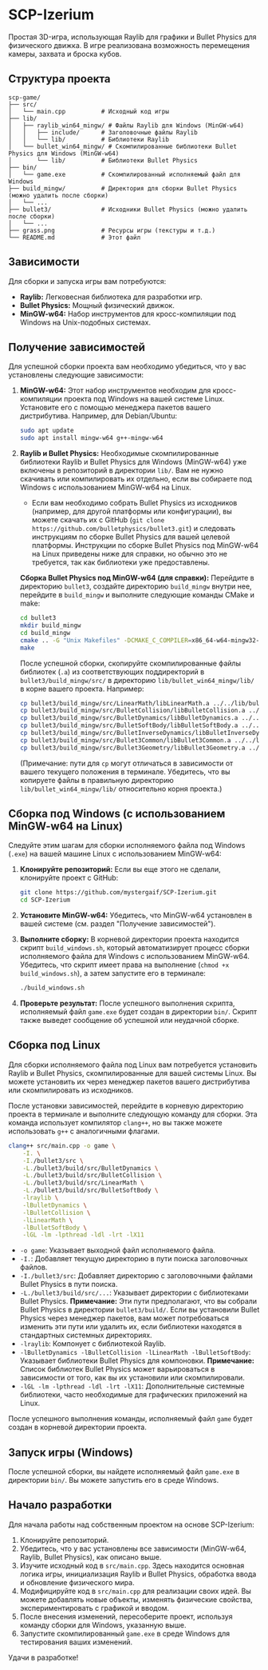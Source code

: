 # SCP-Izerium

Простая 3D-игра, использующая Raylib для графики и Bullet Physics для физического движка. В игре реализована возможность перемещения камеры, захвата и броска кубов.

## Структура проекта

```
scp-game/
├── src/
│   └── main.cpp          # Исходный код игры
├── lib/
│   ├── raylib_win64_mingw/ # Файлы Raylib для Windows (MinGW-w64)
│   │   ├── include/      # Заголовочные файлы Raylib
│   │   └── lib/          # Библиотеки Raylib
│   └── bullet_win64_mingw/ # Скомпилированные библиотеки Bullet Physics для Windows (MinGW-w64)
│       └── lib/          # Библиотеки Bullet Physics
├── bin/
│   └── game.exe          # Скомпилированный исполняемый файл для Windows
├── build_mingw/          # Директория для сборки Bullet Physics (можно удалить после сборки)
│   └── ...
├── bullet3/              # Исходники Bullet Physics (можно удалить после сборки)
│   └── ...
├── grass.png             # Ресурсы игры (текстуры и т.д.)
└── README.md             # Этот файл
```

## Зависимости

Для сборки и запуска игры вам потребуются:

*   **Raylib:** Легковесная библиотека для разработки игр.
*   **Bullet Physics:** Мощный физический движок.
*   **MinGW-w64:** Набор инструментов для кросс-компиляции под Windows на Unix-подобных системах.

## Получение зависимостей

Для успешной сборки проекта вам необходимо убедиться, что у вас установлены следующие зависимости:

1.  **MinGW-w64:** Этот набор инструментов необходим для кросс-компиляции проекта под Windows на вашей системе Linux. Установите его с помощью менеджера пакетов вашего дистрибутива. Например, для Debian/Ubuntu:
    ```bash
    sudo apt update
    sudo apt install mingw-w64 g++-mingw-w64
    ```

2.  **Raylib и Bullet Physics:** Необходимые скомпилированные библиотеки Raylib и Bullet Physics для Windows (MinGW-w64) уже включены в репозиторий в директории `lib/`. Вам не нужно скачивать или компилировать их отдельно, если вы собираете под Windows с использованием MinGW-w64 на Linux.

    *   Если вам необходимо собрать Bullet Physics из исходников (например, для другой платформы или конфигурации), вы можете скачать их с GitHub (`git clone https://github.com/bulletphysics/bullet3.git`) и следовать инструкциям по сборке Bullet Physics для вашей целевой платформы. Инструкции по сборке Bullet Physics под MinGW-w64 на Linux приведены ниже для справки, но обычно это не требуется, так как библиотеки уже предоставлены.

    **Сборка Bullet Physics под MinGW-w64 (для справки):**
    Перейдите в директорию `bullet3`, создайте директорию `build_mingw` внутри нее, перейдите в `build_mingw` и выполните следующие команды CMake и make:

    ```bash
    cd bullet3
    mkdir build_mingw
    cd build_mingw
    cmake .. -G "Unix Makefiles" -DCMAKE_C_COMPILER=x86_64-w64-mingw32-gcc -DCMAKE_CXX_COMPILER=x86_64-w64-mingw32-g++ -DCMAKE_SYSTEM_NAME=Windows -DUSE_GRAPHICAL_BENCHMARK=OFF -DBUILD_BULLET2_DEMOS=OFF -DBUILD_CPU_DEMOS=OFF -DBUILD_EXTRAS=OFF
    make
    ```
    После успешной сборки, скопируйте скомпилированные файлы библиотек (`.a`) из соответствующих поддиректорий в `bullet3/build_mingw/src/` в директорию `lib/bullet_win64_mingw/lib/` в корне вашего проекта. Например:
    ```bash
    cp bullet3/build_mingw/src/LinearMath/libLinearMath.a ../../lib/bullet_win64_mingw/lib/
    cp bullet3/build_mingw/src/BulletCollision/libBulletCollision.a ../../lib/bullet_win64_mingw/lib/
    cp bullet3/build_mingw/src/BulletDynamics/libBulletDynamics.a ../../lib/bullet_win64_mingw/lib/
    cp bullet3/build_mingw/src/BulletSoftBody/libBulletSoftBody.a ../../lib/bullet_win64_mingw/lib/
    cp bullet3/build_mingw/src/BulletInverseDynamics/libBulletInverseDynamics.a ../../lib/bullet_win64_mingw/lib/
    cp bullet3/build_mingw/src/Bullet3Common/libBullet3Common.a ../../lib/bullet_win64_mingw/lib/
    cp bullet3/build_mingw/src/Bullet3Geometry/libBullet3Geometry.a ../../lib/bullet_win64_mingw/lib/
    ```
    (Примечание: пути для `cp` могут отличаться в зависимости от вашего текущего положения в терминале. Убедитесь, что вы копируете файлы в правильную директорию `lib/bullet_win64_mingw/lib/` относительно корня проекта.)

## Сборка под Windows (с использованием MinGW-w64 на Linux)

Следуйте этим шагам для сборки исполняемого файла под Windows (`.exe`) на вашей машине Linux с использованием MinGW-w64:

1.  **Клонируйте репозиторий:** Если вы еще этого не сделали, клонируйте проект с GitHub:
    ```bash
    git clone https://github.com/mystergaif/SCP-Izerium.git
    cd SCP-Izerium
    ```

2.  **Установите MinGW-w64:** Убедитесь, что MinGW-w64 установлен в вашей системе (см. раздел "Получение зависимостей").

3.  **Выполните сборку:** В корневой директории проекта находится скрипт `build_windows.sh`, который автоматизирует процесс сборки исполняемого файла для Windows с использованием MinGW-w64. Убедитесь, что скрипт имеет права на выполнение (`chmod +x build_windows.sh`), а затем запустите его в терминале:

    ```bash
    ./build_windows.sh
    ```

4.  **Проверьте результат:** После успешного выполнения скрипта, исполняемый файл `game.exe` будет создан в директории `bin/`. Скрипт также выведет сообщение об успешной или неудачной сборке.

## Сборка под Linux

Для сборки исполняемого файла под Linux вам потребуется установить Raylib и Bullet Physics, скомпилированные для вашей системы Linux. Вы можете установить их через менеджер пакетов вашего дистрибутива или скомпилировать из исходников.

После установки зависимостей, перейдите в корневую директорию проекта в терминале и выполните следующую команду для сборки. Эта команда использует компилятор `clang++`, но вы также можете использовать `g++` с аналогичными флагами.

```bash
clang++ src/main.cpp -o game \
    -I. \
    -I./bullet3/src \
    -L./bullet3/build/src/BulletDynamics \
    -L./bullet3/build/src/BulletCollision \
    -L./bullet3/build/src/LinearMath \
    -L./bullet3/build/src/BulletSoftBody \
    -lraylib \
    -lBulletDynamics \
    -lBulletCollision \
    -lLinearMath \
    -lBulletSoftBody \
    -lGL -lm -lpthread -ldl -lrt -lX11
```

*   `-o game`: Указывает выходной файл исполняемого файла.
*   `-I.`: Добавляет текущую директорию в пути поиска заголовочных файлов.
*   `-I./bullet3/src`: Добавляет директорию с заголовочными файлами Bullet Physics в пути поиска.
*   `-L./bullet3/build/src/...`: Указывает директории с библиотеками Bullet Physics. **Примечание:** Эти пути предполагают, что вы собрали Bullet Physics в директории `bullet3/build/`. Если вы установили Bullet Physics через менеджер пакетов, вам может потребоваться изменить эти пути или удалить их, если библиотеки находятся в стандартных системных директориях.
*   `-lraylib`: Компонует с библиотекой Raylib.
*   `-lBulletDynamics -lBulletCollision -lLinearMath -lBulletSoftBody`: Указывает библиотеки Bullet Physics для компоновки. **Примечание:** Список библиотек Bullet Physics может варьироваться в зависимости от того, как вы их установили или скомпилировали.
*   `-lGL -lm -lpthread -ldl -lrt -lX11`: Дополнительные системные библиотеки, часто необходимые для графических приложений на Linux.

После успешного выполнения команды, исполняемый файл `game` будет создан в корневой директории проекта.

## Запуск игры (Windows)

После успешной сборки, вы найдете исполняемый файл `game.exe` в директории `bin/`. Вы можете запустить его в среде Windows.

## Начало разработки

Для начала работы над собственным проектом на основе SCP-Izerium:

1.  Клонируйте репозиторий.
2.  Убедитесь, что у вас установлены все зависимости (MinGW-w64, Raylib, Bullet Physics), как описано выше.
3.  Изучите исходный код в `src/main.cpp`. Здесь находится основная логика игры, инициализация Raylib и Bullet Physics, обработка ввода и обновление физического мира.
4.  Модифицируйте код в `src/main.cpp` для реализации своих идей. Вы можете добавлять новые объекты, изменять физические свойства, экспериментировать с графикой и вводом.
5.  После внесения изменений, пересоберите проект, используя команду сборки для Windows, указанную выше.
6.  Запустите скомпилированный `game.exe` в среде Windows для тестирования ваших изменений.

Удачи в разработке!
